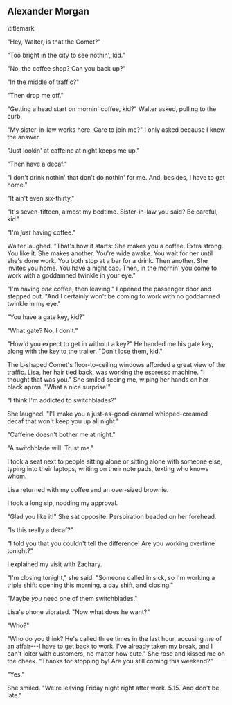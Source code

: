 ## Alexander Morgan
\titlemark

"Hey, Walter, is that the Comet?"

"Too bright in the city to see nothin', kid."

"No, the coffee shop? Can you back up?"

"In the middle of traffic?"

"Then drop me off."

"Getting a head start on mornin' coffee, kid?" Walter asked, pulling to
the curb.

"My sister-in-law works here. Care to join me?" I only asked because I
knew the answer.

"Just lookin' at caffeine at night keeps me up."

"Then have a decaf."

"I don't drink nothin' that don't do nothin' for me. And, besides, I
have to get home."

"It ain't even six-thirty."

"It's seven-fifteen, almost my bedtime. Sister-in-law you said? Be
careful, kid."

"I'm *just* having coffee."

Walter laughed. "That's how it starts: She makes you a coffee. Extra
strong. You like it. She makes another. You're wide awake. You wait for
her until she's done work. You both stop at a bar for a drink. Then
another. She invites you home. You have a night cap. Then, in the
mornin' you come to work with a goddamned twinkle in your eye.\"

"I'm having *one* coffee, then leaving." I opened the passenger door and
stepped out. "And I certainly won't be coming to work with no goddamned
twinkle in my eye."

"You have a gate key, kid?"

"What gate? No, I don't."

"How'd you expect to get in without a key?" He handed me his gate key,
along with the key to the trailer. "Don't lose them, kid."

The L-shaped Comet's floor-to-ceiling windows afforded a great view of
the traffic. Lisa, her hair tied back, was working the espresso machine.
"I thought that was you." She smiled seeing me, wiping her hands on her
black apron. "What a nice surprise!"

"I think I'm addicted to switchblades?"

She laughed. "I'll make you a just-as-good caramel whipped-creamed decaf
that won't keep you up all night."

"Caffeine doesn't bother me at night."

"A switchblade will. Trust me."

I took a seat next to people sitting alone or sitting alone with someone
else, typing into their laptops, writing on their note pads, texting who
knows whom.

Lisa returned with my coffee and an over-sized brownie.

I took a long sip, nodding my approval.

 "Glad you like it!" She sat opposite. Perspiration beaded on her
 forehead.

 "Is this really a decaf?"

 "I told you that you couldn't tell the difference! Are you working
 overtime tonight?"

I explained my visit with Zachary.

"I'm closing tonight," she said. "Someone called in sick, so I'm working
a triple shift: opening this morning, a day shift, and closing."

"Maybe *you* need one of them switchblades."

 Lisa's phone vibrated. "Now what does he want?"

"Who?"

"Who do you think? He's called three times in the last hour, accusing
*me* of an affair---I have to get back to work. I've already taken my
break, and I can't loiter with customers, no matter how cute." She rose
and kissed me on the cheek. "Thanks for stopping by! Are you still
coming this weekend?"

 "Yes."

 She smiled. "We're leaving Friday night right after work. 5.15. And
 don't be late."